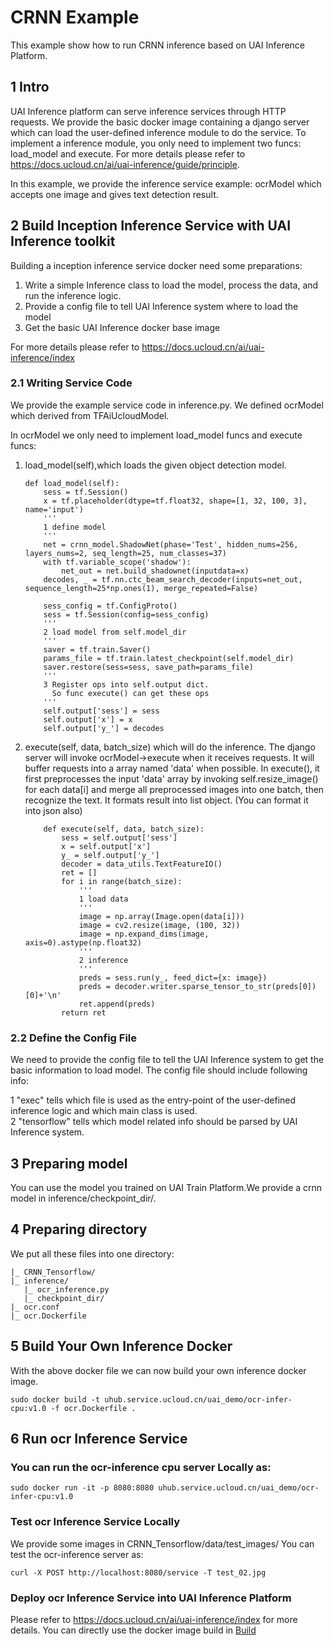 # CRNN Example
This example show how to run CRNN inference based on UAI Inference Platform.

## 1 Intro
UAI Inference platform can serve inference services through HTTP requests. We provide the basic docker image containing a django server which can load the user-defined inference module to do the service. To implement a inference module, you only need to implement two funcs: load\_model and execute. For more details please refer to https://docs.ucloud.cn/ai/uai-inference/guide/principle.

In this example, we provide the inference service example: ocrModel which accepts one image and gives text detection result.

## 2 Build Inception Inference Service with UAI Inference toolkit
Building a inception inference service docker need some preparations:

1. Write a simple Inference class to load the model, process the data, and run the inference logic.
2. Provide a config file to tell UAI Inference system where to load the model
3. Get the basic UAI Inference docker base image

For more details please refer to https://docs.ucloud.cn/ai/uai-inference/index

### 2.1 Writing Service Code
We provide the example service code in inference.py. We defined ocrModel which derived from TFAiUcloudModel. 

In ocrModel we only need to implement load_model funcs and execute funcs:

1. load_model(self),which loads the given object detection model.
    ``` 
    def load_model(self):
		sess = tf.Session()
		x = tf.placeholder(dtype=tf.float32, shape=[1, 32, 100, 3], name='input')
		'''
		1 define model
		'''
		net = crnn_model.ShadowNet(phase='Test', hidden_nums=256, layers_nums=2, seq_length=25, num_classes=37)
		with tf.variable_scope('shadow'):
			net_out = net.build_shadownet(inputdata=x)
		decodes, _ = tf.nn.ctc_beam_search_decoder(inputs=net_out, sequence_length=25*np.ones(1), merge_repeated=False)
		
		sess_config = tf.ConfigProto()
		sess = tf.Session(config=sess_config)
		'''
		2 load model from self.model_dir
		'''
		saver = tf.train.Saver()
		params_file = tf.train.latest_checkpoint(self.model_dir)
		saver.restore(sess=sess, save_path=params_file)
		'''
		3 Register ops into self.output dict.
		  So func execute() can get these ops
		'''
		self.output['sess'] = sess
		self.output['x'] = x
		self.output['y_'] = decodes
    ```
2. execute(self, data, batch_size) which will do the inference. The django server will invoke ocrModel->execute when it receives requests. It will buffer requests into a array named 'data' when possible. In execute(), it first preprocesses the input 'data' array by invoking self.resize_image() for each data[i] and merge all preprocessed images into one batch, then recognize the text. It formats result into list object. (You can format it into json also)
    ```
    	def execute(self, data, batch_size):	
    		sess = self.output['sess']
    		x = self.output['x']
    		y_ = self.output['y_']
    		decoder = data_utils.TextFeatureIO()
    		ret = []
    		for i in range(batch_size):
    			'''
    			1 load data 
    			'''
    			image = np.array(Image.open(data[i]))
    			image = cv2.resize(image, (100, 32))
    			image = np.expand_dims(image, axis=0).astype(np.float32)
    			'''
    			2 inference
    			'''
    			preds = sess.run(y_, feed_dict={x: image})
    			preds = decoder.writer.sparse_tensor_to_str(preds[0])[0]+'\n'
    			ret.append(preds)
    		return ret
    ```

### 2.2 Define the Config File
We need to provide the config file to tell the UAI Inference system to get the basic information to load  model. The config file should include following info:

1  "exec" tells which file is used as the entry-point of the user-defined inference logic and which main class is used. <br>
2  "tensorflow" tells which model related info should be parsed by UAI Inference system.



## 3 Preparing model
You can use the model you trained on UAI Train Platform.We provide a crnn model in inference/checkpoint_dir/.
## 4 Preparing directory
We put all these files into one directory:
```
|_ CRNN_Tensorflow/
|_ inference/
   |_ ocr_inference.py 
   |_ checkpoint_dir/
|_ ocr.conf
|_ ocr.Dockerfile
```
## 5 Build Your Own Inference Docker
With the above docker file we can now build your own inference docker image.
```
sudo docker build -t uhub.service.ucloud.cn/uai_demo/ocr-infer-cpu:v1.0 -f ocr.Dockerfile .
```


## 6 Run ocr Inference Service 
###  You can run the ocr-inference cpu server Locally as:
```
sudo docker run -it -p 8080:8080 uhub.service.ucloud.cn/uai_demo/ocr-infer-cpu:v1.0
```
###   Test ocr Inference Service Locally
We provide some images in CRNN_Tensorflow/data/test_images/
You can test the ocr-inference server as:
```
curl -X POST http://localhost:8080/service -T test_02.jpg
```
###  Deploy ocr Inference Service into UAI Inference Platform
Please refer to https://docs.ucloud.cn/ai/uai-inference/index for more details. You can directly use the docker image build in [Build](#build-your-own-inference-docker)





